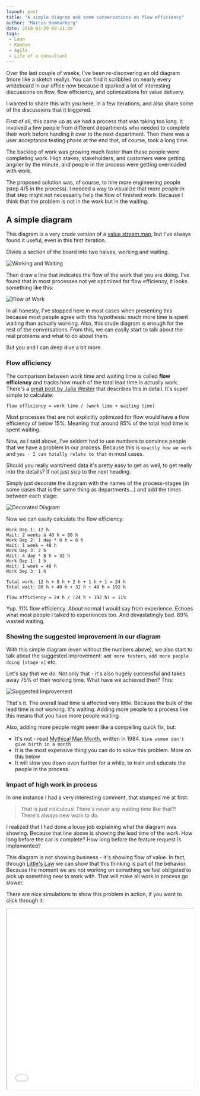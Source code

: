```yaml
---
layout: post
title: "A simple diagram and some conversations on flow efficiency"
author: "Marcus Hammarberg"
date: 2018-03-29 09:21:39
tags:
 - Lean
 - Kanban
 - Agile
 - Life of a consultant
---
```


Over the last couple of weeks, I've been re-discovering an old diagram (more like a sketch really). You can find it scribbled on nearly every whiteboard in our office now because it sparked a lot of interesting discussions on flow, flow efficiency, and optimizations for value delivery.

I wanted to share this with you here, in a few iterations, and also share some of the discussions that it triggered.

First of all, this came up as we had a process that was taking too long. It involved a few people from different departments who needed to complete their work before handing it over to the next department. Then there was a user acceptance testing phase at the end that, of course, took a long time.

The backlog of work was growing much faster than these people were completing work. High stakes, stakeholders, and customers were getting angrier by the minute, and people in the process were getting overloaded with work.

The proposed solution was, of course, to hire more engineering people (step 4/5 in the process). I needed a way to visualize that more people in that step might not necessarily help the flow of finished work. Because I think that the problem is not in the work but in the waiting.

## A simple diagram

This diagram is a very crude version of a [value stream map](https://en.wikipedia.org/wiki/Value_stream_mapping), but I've always found it useful, even in this first iteration.

Divide a section of the board into two halves, working and waiting.

![Working and Waiting](/img/flowefficiency_1.jpg)

Then draw a line that indicates the flow of the work that you are doing. I've found that in most processes not yet optimized for flow efficiency, it looks something like this:

![Flow of Work](/img/flowefficiency_2.jpg)

In all honesty, I've stopped here in most cases when presenting this because most people agree with this hypothesis: much more time is spent waiting than actually working. Also, this crude diagram is enough for the rest of the conversations. From this, we can easily start to talk about the real problems and what to do about them.

But you and I can deep dive a bit more.

### Flow efficiency

The comparison between work time and waiting time is called **flow efficiency** and tracks how much of the total lead time is actually work. There's a [great post by Julia Wester](http://www.everydaykanban.com/2016/09/25/flow-efficiency/) that describes this in detail. It's super simple to calculate:

```text
flow efficiency = work time / (work time + waiting time)
```

Most processes that are not explicitly optimized for flow would have a flow efficiency of below 15%. Meaning that around 85% of the total lead time is spent waiting.

Now, as I said above, I've seldom had to use numbers to convince people that we have a problem in our process. Because this is `exactly how we work` and `yes - I can totally relate to that` in most cases.

Should you really want/need data it's pretty easy to get as well, to get really into the details? If not just skip to the next heading.

Simply just decorate the diagram with the names of the process-stages (in some cases that is the same thing as departments…) and add the times between each stage:

![Decorated Diagram](/img/flowefficiency_3.jpg)

Now we can easily calculate the flow efficiency:

```text
Work Dep 1: 12 h
Wait: 2 weeks á 40 h = 80 h
Work Dep 2: 1 day * 8 h = 8 h
Wait: 1 week = 40 h
Work Dep 3: 2 h
Wait: 4 day * 8 h = 32 h
Work Dep 1: 1 h
Wait: 1 week = 40 h
Work Dep 3: 1 h

Total work: 12 h + 8 h + 2 h + 1 h + 1 = 24 h
Total wait: 80 h + 40 h + 32 h + 40 h = 192 h

flow efficiency = 24 h / (24 h + 192 h) = 11%
```

Yup. 11% flow efficiency. About normal I would say from experience. Echoes what most people I talked to experiences too. And devastatingly bad. 89% wasted waiting.

### Showing the suggested improvement in our diagram

With this simple diagram (even without the numbers above), we also start to talk about the suggested improvement: `add more testers`, `add more people doing [stage x]` etc.

Let's say that we do. Not only that - it's also hugely successful and takes away 75% of their working time. What have we achieved then? This:

![Suggested Improvement](/img/flowefficiency_4.jpg)

That's it. The overall lead time is affected very little. Because the bulk of the lead time is not working. It's waiting. Adding more people to a process like this means that you have more people waiting.

Also, adding more people might seem like a compelling quick fix, but:

- It's not - read [Mythical Man Month](https://www.amazon.com/Mythical-Man-Month-Software-Engineering-Anniversary/dp/0201835959/ref=sr_1_1?ie=UTF8&qid=1522312799&sr=8-1&keywords=Mythical+man+month), written in 1984. `Nine women don't give birth in a month`
- It is the most expensive thing you can do to solve this problem. More on this below
- It will slow you down even further for a while, to train and educate the people in the process.

### Impact of high work in process

In one instance I had a very interesting comment, that stumped me at first:

> That is just ridiculous! There's never any waiting time like that?! There's always new work to do.

I realized that I had done a lousy job explaining what the diagram was showing. Because that line above is showing the lead time of the *work*. How long before the car is complete? How long before the feature request is implemented?

This diagram is not showing business - it's showing flow of value. In fact, through [Little's Law](https://en.wikipedia.org/wiki/Little%27s_law) we can show that this thinking is part of the behavior. Because the moment we are not working on something we feel obligated to pick up something new to work with. That will make all work in process go slower.

There are nice simulations to show this problem in action, if you want to click through it:

<iframe src="//www.slideshare.net/slideshow/embed_code/key/hfpgABlZ6t59qu" width="595" height="485" frameborder="0" marginwidth="0" marginheight="0" scrolling="no" style="border:1px solid #CCC

; border-width:1px; margin-bottom:5px; max-width: 100%;" allowfullscreen> </iframe> <div style="margin-bottom:5px"> <strong> <a href="//www.slideshare.net/marcusoftnet/pass-the-pennies-lean-game-simulation" title="Pass the pennies - Lean game simulation" target="_blank">Pass the pennies - Lean game simulation</a> </strong> from <strong><a href="https://www.slideshare.net/marcusoftnet" target="_blank">Marcus Hammarberg</a></strong> </div>

You could also show this problem in the diagram by running your finger across the line. As you reach end a working stage just say `Now this work has to wait because Dep 2 are busy doing other things right now`.

Then maybe add `Imagine if they would have time to pick this up now? Then we wouldn't need to wait all this time`, as you slowly run your finger across the waiting line.

## Why is this? Who can be this stupid?

Why is it normal to have 15% flow efficiency? That is not good. In fact, it is lousy. How can we together have built an organization that is this stupid?

Well, that is not hard to understand at all if you add an equally crude organization chart below. This will show that we have built the organization for another purpose. Here's one example:

![Organization Chart](/img/flowefficiency_5.jpg)

The departments are organized in silos, but this work requires that we go through all the silos and work together to achieve a result. This is how value is created - it's called the value stream (I blogged about [that realization before - it was painful](https://www.marcusoft.net/2016/04/what-are-you-optimized-for-then.html))

We have a legal department to do legal things, a development department to develop things, and sometimes even a testing department to test things. They are often tracked on how many things they are doing and rewarded accordingly. The more you test, the better. This means that you are always trying to be busy - hence increasing your work in process and probably queue length.

Now imagine the poor schmuck that comes along and needs your help to complete a task that crosses over many departments; she needs to bargain and hustle a way to make sure that her things get priority and hence flow faster.

Naturally, work will not flow fast and smooth across departments, projects, and teams. That is not what the organization is built for. Sadly, flowing work fast and smooth is often what we are trying to achieve.

## Optimizing the process - the fast, fun & cheap way

However, the weakness reveals how to turn it into strength. Because this problem is easy to solve. Using the same diagram it can be visualized like this.

![Optimized Process](/img/flowefficiency_6.jpg)

It involves a very complicated organizational shift too:

> Get the people in the same room, at the same time and work on the same problem. One problem at the time

That's it, really (objections below).

Because now you have eliminated all the wait states in one simple go. Should Dep 1-guy need to ask Dep 2-gal something she's not only 2 feet way; she's also always ready to answer. They are namely working together, collaborating, on completing the task.

Did you notice how I didn't hire new people, retrained, re-organized (ah well…) or spent any money accomplishing this change? I just let the people that are needed to complete the work… work together to complete the work.

In my first description of the process with problems above, I wrote this:

> And then there was a user acceptance testing phase in the end that of course took a long time.

Why is that always the case? The problem parts of the processes tend to be at the end of the process. Why? Because that's when we discover our false assumptions and miscommunications. They are bound to happen - but we want to discover them earlier.

How will this change with people in the same room at the same time working on the same thing? They will discover these problems much earlier. As we start to describe what we want to change the people in later stages will think about their parts and can reveal problems directly.

This is formalized in software development in a meeting called the [Three Amigos](https://www.agilealliance.org/glossary/three-amigos); where several different disciplines meet early on to discuss new features and find problems earlier.

Ensure that this team works together to improve lead time. Follow their progress on finishing items with quality as fast as possible. This is a bigger area and a bit off-topic, but balance the metrics of speed and quality so that we don't get sloppy.

Better yet, if you dare, lead like it was 1807 and [give them a mission command](https://en.wikipedia.org/wiki/Mission_command), a value you want to be improved, a WHY and leave the HOW to the group. Ask them; what do you want to measure yourselves on to see improvements.

Oh, that's right; this will fail. It will without exception fail, **if** you don't have the right people in the room. If the people in the room go: `I have to check this with Joe`, `this now needs approval from Legal` or `Done! Now we just need to wait for Sally to click Approve` then you have set them up for failure.

For this to succeed you need the people that can complete the work in the room. Alternatively, give the people in the room the authority to complete the work.

### Objection, your honor

Yes yes - this is a bit simplified. Or is it? See [Mob programming](https://en.wikipedia.org/wiki/Mob_programming) that does exactly this.

But sure… yes yes… I understand and hear you:

> SO?! Should we get the entire company into a room just have everyone waiting then?

(true quote from an upset client)

No. Because your organization and processes are not yet built to handle that low work in process. Lean companies could be said to have that state as their hypothetical vision - a north star goal. Toyotas "one-piece continuous flow" is an example.

But we can't do that. Now. We need to balance the resource efficiency and flow efficiency to what makes sense economically. Or simpler: let's find a suitable number of people, for a suitable number of hours per week that will ensure that this work flows fast and smooth.

Look up the [excellent writings of Dr. Donald Reinertsen](https://www.amazon.com/Principles-Product-Development-Flow-Generation/dp/1935401009/ref=sr_1_1?s=books&ie=UTF8&qid=1522314063&sr=1-1&keywords=Principles+of+product+development+flow) on economic models for this.

Or just try something for a while and see if it works. Then tweak it until the flow improves. Here's one idea:

> Tuesday and Thursday afternoon we sit together, all the people needed to complete this process, and work together to complete work. For 3 hours.
>
> After each session we evaluate and change our ways of working.
>
> We measure ourselves on lead time for

 each thing we completed, number of completed things per week, and quality issues of the work we have completed.

Another objection is that of course, not everyone can be in the same room at the same time; location, time zones, working from home etc.

Ok ok - if you cannot do physical room then do a virtual room instead. Focus more on the `at the same time working on the same thing` part first. Being in the same physical room is, in my experience better, but do what you can under the constraints you have.

## Conclusion

This simple diagram is remarkable in how fast it gets to very interesting conversations and reasoning. I have discussed it with about 30 people on all levels of a company the last week and got surprisingly fast to the problem and focus on solving the real issue at hand in just a few minutes each time.

Hope you found this useful.
